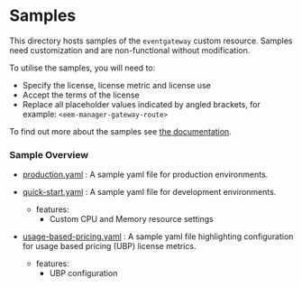 # Samples

This directory hosts samples of the `eventgateway` custom resource.  Samples need customization
and are non-functional without modification.

To utilise the samples, you will need to:

- Specify the license, license metric and  license use
- Accept the terms of the license
- Replace all placeholder values indicated by angled brackets, for example: `<eem-manager-gateway-route>`

To find out more about the samples see [the documentation](https://ibm.github.io/event-automation/eem/installing/planning/).

### Sample Overview
- [production.yaml](./production.yaml) : A sample yaml file for production environments.


- [quick-start.yaml](./quick-start.yaml) : A sample yaml file for development environments.
    - features:
        - Custom CPU and Memory resource settings


- [usage-based-pricing.yaml](./usage-based-pricing.yaml) : A sample yaml file highlighting configuration for usage based pricing (UBP) license metrics.
    - features:
        - UBP configuration